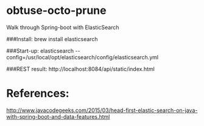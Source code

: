 # obtuse-octo-prune
Walk through Spring-boot with ElasticSearch

###Install: brew install elasticsearch

###Start-up: elasticsearch --config=/usr/local/opt/elasticsearch/config/elasticsearch.yml

###REST result: http://localhost:8084/api/static/index.html

# References:
http://www.javacodegeeks.com/2015/03/head-first-elastic-search-on-java-with-spring-boot-and-data-features.html
